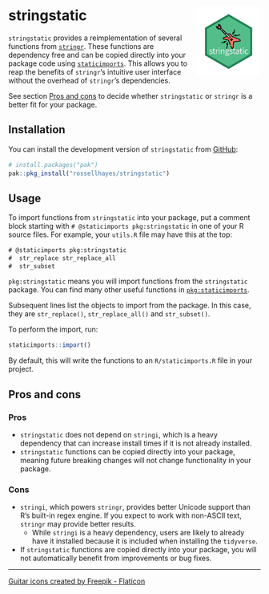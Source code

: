 
<!-- README.md is generated from README.Rmd. Please edit that file -->

# stringstatic <img src="man/figures/logo.png?raw=TRUE" align="right" height="138" />

<!-- badges: start -->
<!-- badges: end -->

`stringstatic` provides a reimplementation of several functions from
[`stringr`](https://stringr.tidyverse.org/). These functions are
dependency free and can be copied directly into your package code using
[`staticimports`](https://github.com/wch/staticimports). This allows you
to reap the benefits of `stringr`’s intuitive user interface without the
overhead of `stringr`’s dependencies.

See section [Pros and cons](#pros-and-cons) to decide whether
`stringstatic` or `stringr` is a better fit for your package.

## Installation

You can install the development version of `stringstatic` from
[GitHub](https://github.com/rossellhayes/stringstatic):

``` r
# install.packages("pak")
pak::pkg_install("rossellhayes/stringstatic")
```

## Usage

To import functions from `stringstatic` into your package, put a comment
block starting with `# @staticimports pkg:stringstatic` in one of your R
source files. For example, your `utils.R` file may have this at the top:

    # @staticimports pkg:stringstatic
    #  str_replace str_replace_all
    #  str_subset

`pkg:stringstatic` means you will import functions from the
`stringstatic` package. You can find many other useful functions in
[`pkg:staticimports`](https://github.com/wch/staticimports).

Subsequent lines list the objects to import from the package. In this
case, they are `str_replace()`, `str_replace_all()` and `str_subset()`.

To perform the import, run:

``` r
staticimports::import()
```

By default, this will write the functions to an `R/staticimports.R` file
in your project.

## Pros and cons

### Pros

-   `stringstatic` does not depend on `stringi`, which is a heavy
    dependency that can increase install times if it is not already
    installed.
-   `stringstatic` functions can be copied directly into your package,
    meaning future breaking changes will not change functionality in
    your package.

### Cons

-   `stringi`, which powers `stringr`, provides better Unicode support
    than R’s built-in regex engine. If you expect to work with non-ASCII
    text, `stringr` may provide better results.
    -   While `stringi` is a heavy dependency, users are likely to
        already have it installed because it is included when installing
        the `tidyverse`.
-   If `stringstatic` functions are copied directly into your package,
    you will not automatically benefit from improvements or bug fixes.

------------------------------------------------------------------------

<a href="https://www.flaticon.com/free-icons/guitar" title="guitar icons">Guitar
icons created by Freepik - Flaticon</a>
